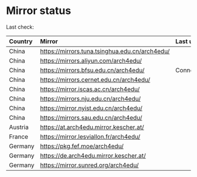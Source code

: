 <script src="./time.js"></script>
# Mirror status
Last check: <script type="text/javascript">localize(1707568182.341251);</script>

|Country|Mirror|Last update|
|:------|:-----|:----------|
|China|https://mirrors.tuna.tsinghua.edu.cn/arch4edu/|<script type="text/javascript">localize(1707546531);</script>|
|China|https://mirrors.aliyun.com/arch4edu/|<script type="text/javascript">localize(1707546531);</script>|
|China|https://mirrors.bfsu.edu.cn/arch4edu/|ConnectTimeout|
|China|https://mirrors.cernet.edu.cn/arch4edu/|<script type="text/javascript">localize(1707546531);</script>|
|China|https://mirror.iscas.ac.cn/arch4edu/|<script type="text/javascript">localize(1707546531);</script>|
|China|https://mirrors.nju.edu.cn/arch4edu/|<script type="text/javascript">localize(1707503288);</script>|
|China|https://mirror.nyist.edu.cn/arch4edu/|<script type="text/javascript">localize(1707546531);</script>|
|China|https://mirrors.sau.edu.cn/arch4edu/|<script type="text/javascript">localize(1707546531);</script>|
|Austria|https://at.arch4edu.mirror.kescher.at/|<script type="text/javascript">localize(1707546531);</script>|
|France|https://mirror.lesviallon.fr/arch4edu/|<script type="text/javascript">localize(1707503288);</script>|
|Germany|https://pkg.fef.moe/arch4edu/|<script type="text/javascript">localize(1707546531);</script>|
|Germany|https://de.arch4edu.mirror.kescher.at/|<script type="text/javascript">localize(1707546531);</script>|
|Germany|https://mirror.sunred.org/arch4edu/|<script type="text/javascript">localize(1707546531);</script>|

<script src="./tablefilter/tablefilter.js"></script>
<script src="./table.js"></script>